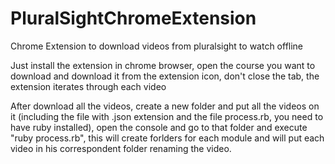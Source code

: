 # PluralSightChromeExtension
Chrome Extension to download videos from pluralsight to watch offline

Just install the extension in chrome browser, open the course you want to download and download it from the extension icon, don't close the tab, the extension iterates through each video

After download all the videos, create a new folder and put all the videos on it (including the file with .json extension and the file process.rb, you need to have ruby installed), open the console and go to that folder and execute "ruby process.rb", this will create forlders for each module and will put each video in his correspondent folder renaming the video.
